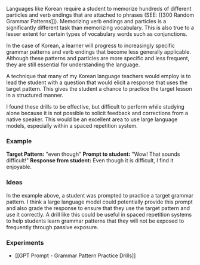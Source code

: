 Languages like Korean require a student to memorize hundreds of different particles and verb endings that are attached to phrases (SEE: [[300 Random Grammar Patterns]]). Memorizing verb endings and particles is a significantly different task than memorizing vocabulary. This is also true to a lesser extent for certain types of vocabulary words such as conjunctions.

In the case of Korean, a learner will progress to increasingly specific grammar patterns and verb endings that become less generally applicable. Although these patterns and particles are more specific and less frequent, they are still essential for understanding the language.

A technique that many of my Korean language teachers would employ is to lead the student with a question that would elicit a response that uses the target pattern. This gives the student a chance to practice the target lesson in a structured manner.

I found these drills to be effective, but difficult to perform while studying alone because it is not possible to solicit feedback and corrections from a native speaker. This would be an excellent area to use large language models, especially within a spaced repetition system.
### Example

**Target Pattern:** "even though"
**Prompt to student:** "Wow! That sounds difficult!"
**Response from student:** Even though it is difficult, I find it enjoyable.
### Ideas

In the example above, a student was prompted to practice a target grammar pattern. I think a large language model could potentially provide this prompt and also grade the response to ensure that they use the target pattern and use it correctly. A drill like this could be useful in spaced repetition systems to help students learn grammar patterns that they will not be exposed to frequently through passive exposure.
### Experiments

- [[GPT Prompt - Grammar Pattern Practice Drills]]

